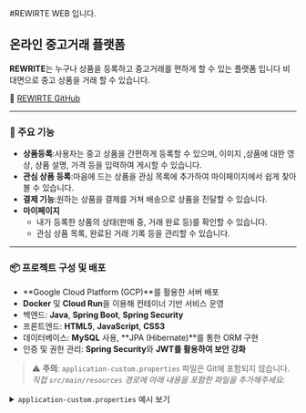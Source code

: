 #REWIRTE WEB 입니다.

## 온라인 중고거래 플랫폼
**REWRITE**는 누구나 상품을 등록하고 중고거래를 편하게 할 수 있는 플랫폼 입니다
비대면으로 중고 상품을 거래 할 수 있습니다.

🔗 [REWIRTE GitHub]([https://github.com/dbswn6429/BidCast]) 

---

### 🔧 주요 기능
- **상품등록**:사용자는 중고 상품을 간편하게 등록할 수 있으며, 이미지 ,상품에 대한 영상, 상품 설명, 가격 등을 입력하여 게시할 수 있습니다.
- **관심 상품 등록**:마음에 드는 상품을 관심 목록에 추가하여 마이페이지에서 쉽게 찾아볼 수 있습니다.
- **결제 기능**:원하는 상품을 결제를 거쳐 배송으로 상품을 전달할 수 있습니다.
- **마이페이지**
  - 내가 등록한 상품의 상태(판매 중, 거래 완료 등)를 확인할 수 있습니다.
  - 관심 상품 목록, 완료된 거래 기록 등을 관리할 수 있습니다.
---
### 📦 프로젝트 구성 및 배포
- **Google Cloud Platform (GCP)**를 활용한 서버 배포
- **Docker** 및 **Cloud Run**을 이용해 컨테이너 기반 서비스 운영
- 백엔드: **Java**, **Spring Boot**, **Spring Security**
- 프론트엔드: **HTML5**, **JavaScript**, **CSS3**
- 데이터베이스: **MySQL** 사용, **JPA (Hibernate)**를 통한 ORM 구현
- 인증 및 권한 관리: **Spring Security**와 **JWT를 활용하여 보안 강화**
> ⚠️ **주의**: `application-custom.properties` 파일은 Git에 포함되지 않습니다.
> *직접 `src/main/resources` 경로에 아래 내용을 포함한 파일을 추가해주세요:*

<details>
<summary><code>application-custom.properties</code> 예시 보기</summary>

```
properties
spring.datasource.driver-class-name=net.sf.log4jdbc.sql.jdbcapi.DriverSpy
spring.datasource.url=jdbc:log4jdbc:mysql://34.64.249.125:3306/spring?serverTimezone=Asia/Seoul
spring.datasource.username=<DB아이디>
spring.datasource.password=<DB비밀번호>


# application.properties ??? ??
spring.servlet.multipart.max-file-size=10MB
spring.servlet.multipart.max-request-size=10MB

mybatis.configuration.map-underscore-to-camel-case=true
mybatis.type-aliases-package=com.simple.basic.command
# SQL mapper
mybatis.mapper-locations=classpath:/mapper/**/*.xml
</details> 

---

### 🛠 사용 기술 스택

> ### 1. Server
> #### 1-1. App Server (유저 서비스)
> - **Build Tools**:`Gradle`
> - **Front-End**: `HTML`, `CSS`, `JavaScript`
> - **Back-End**: `Spring Boot`, `Spring Security`, `JPA`, `Hibernate`
> - **Authorization**: `JWT`, `Spring Security`
>
> #### 1-2. Database
> - `MySQL`

> ### 2. Infrastructure
> - `Google Cloud Platform`, `Docker`, `Cloud Run`

> ### 3. Dev Tools
> - `IntelliJ IDEA`, `Figma`

> ### 4. Collaboration
> - `Git`, `GitHub`
